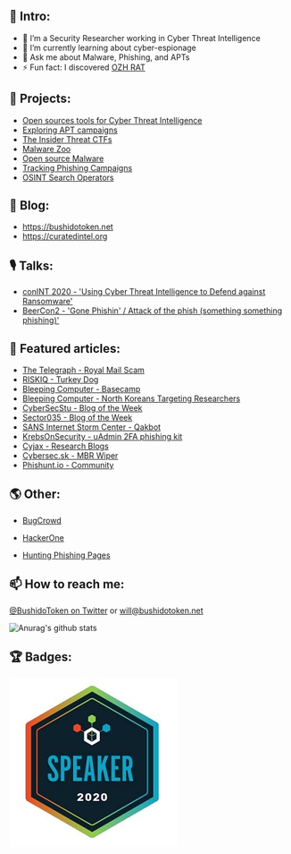 ## 👋 Intro:

- 🔭 I’m a Security Researcher working in Cyber Threat Intelligence 
- 🌱 I’m currently learning about cyber-espionage
- 💬 Ask me about Malware, Phishing, and APTs
- ⚡ Fun fact: I discovered [OZH RAT](https://malpedia.caad.fkie.fraunhofer.de/details/win.ozh_rat)

## 🤖 Projects:

- [Open sources tools for Cyber Threat Intelligence](https://github.com/BushidoUK/Open-source-tools-for-CTI/blob/master/README.md)
- [Exploring APT campaigns](https://github.com/BushidoUK/Exploring-APT-campaigns)
- [The Insider Threat CTFs](https://github.com/BushidoUK/The-Insider-Threat-CTF)
- [Malware Zoo](https://github.com/BushidoUK/Malware-Zoo/blob/main/Need-to-know%20malware.csv)
- [Open source Malware](https://github.com/BushidoUK/Open-source-Malware/blob/main/GitHubMalware.csv)
- [Tracking Phishing Campaigns](https://pastebin.com/u/BUSHIDOTOKEN)
- [OSINT Search Operators](https://github.com/BushidoUK/OSINT-SearchOperators)

## 📝 Blog: 

- https://bushidotoken.net
- https://curatedintel.org

## 🎙 Talks:

- [conINT 2020 - 'Using Cyber Threat Intelligence to Defend against Ransomware'](https://www.youtube.com/watch?v=QLz_6ghgNXA)
- [BeerCon2 - 'Gone Phishin' / Attack of the phish (something something phishing)'](https://www.youtube.com/watch?v=REVItTHz2-c)

## 📰 Featured articles:

- [The Telegraph - Royal Mail Scam](https://www.telegraph.co.uk/news/2021/03/28/exclusive-police-losing-battle-against-gangs-behind-surge-scam/)
- [RISKIQ - Turkey Dog](https://www.riskiq.com/blog/external-threat-management/turkey-dog-covid-lures/)
- [Bleeping Computer - Basecamp](https://www.bleepingcomputer.com/news/security/hackers-now-abuse-basecamp-for-free-malware-hosting/)
- [Bleeping Computer - North Koreans Targeting Researchers](https://www.bleepingcomputer.com/news/security/north-korean-hackers-are-targeting-security-researchers-with-malware-0-days/)
- [CyberSecStu - Blog of the Week](https://www.getrevue.co/profile/cybersecstu/issues/osint-and-internet-dumpster-diving-by-stu-issue-3-368469)
- [Sector035 - Blog of the Week](https://medium.com/week-in-osint/week-in-osint-2020-17-9b6115095a4d)
- [SANS Internet Storm Center - Qakbot](https://isc.sans.edu/diary/27008)
- [KrebsOnSecurity - uAdmin 2FA phishing kit](https://krebsonsecurity.com/2021/02/arrest-raids-tied-to-u-admin-phishing-kit/)
- [Cyjax - Research Blogs](https://www.cyjax.com/author/will/)
- [Cybersec.sk - MBR Wiper](https://cybersec.sk/spravy/zo-sveta/novy-wiper-zneuziva-meno-bezpecnostneho-vyskumnika/)
- [Phishunt.io - Community](https://phishunt.io/community/)

## 🌎 Other: 

- [BugCrowd](https://bugcrowd.com/BushidoToken)

- [HackerOne](https://hackerone.com/bushidotoken)

- [Hunting Phishing Pages](https://twitter.com/search?q=from%3A%40BushidoToken%20phishing&src=typed_query&f=live)

## 📫 How to reach me:

[@BushidoToken on Twitter](https://twitter.com/BushidoToken) or will@bushidotoken.net

![Anurag's github stats](https://github-readme-stats.vercel.app/api?username=BushidoUK&show_icons=true&title_color=fff&icon_color=79ff97&text_color=9f9f9f&bg_color=151515)

## 🏆 Badges:
![conintbadge](https://github.com/BushidoUK/BushidoUK/blob/master/conintbadge.jpg)
